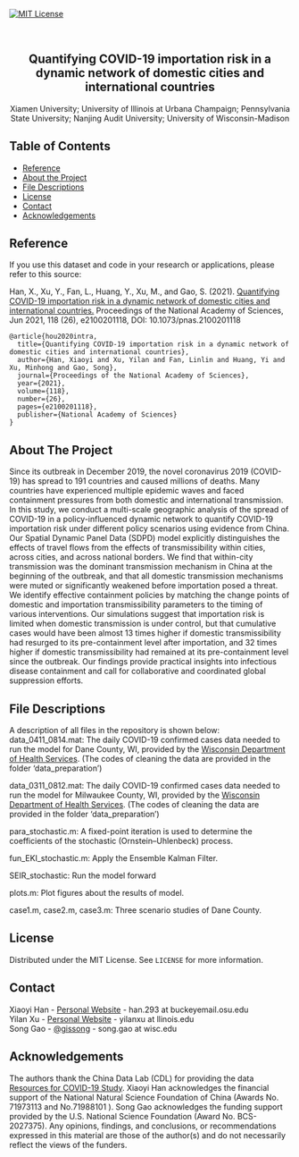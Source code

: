[![MIT License][license-shield]][license-url]

<!-- PROJECT LOGO -->
<br />
<p align="center">

  <h2 align="center">Quantifying COVID-19 importation risk in a dynamic network of domestic cities and international countries</h2>

  <p align="center">
Xiamen University; University of Illinois at Urbana Champaign; Pennsylvania State University; Nanjing Audit University; University of Wisconsin-Madison
  </p>
</p>

<!-- TABLE OF CONTENTS -->
## Table of Contents

* [Reference](#reference)
* [About the Project](#about-the-project)
* [File Descriptions](#file-descriptions)
* [License](#license)
* [Contact](#contact)
* [Acknowledgements](#acknowledgements)

<!-- Reference -->
## Reference
If you use this dataset and code in your research or applications, please refer to this source:

Han, X., Xu, Y., Fan, L., Huang, Y., Xu, M., and Gao, S. (2021). [Quantifying COVID-19 importation risk in a dynamic network of domestic cities and international countries.](https://doi.org/10.1073/pnas.2100201118) Proceedings of the National Academy of Sciences, Jun 2021, 118 (26), e2100201118, DOI: 10.1073/pnas.2100201118

```
@article{hou2020intra,
  title={Quantifying COVID-19 importation risk in a dynamic network of domestic cities and international countries},
  author={Han, Xiaoyi and Xu, Yilan and Fan, Linlin and Huang, Yi and Xu, Minhong and Gao, Song},
  journal={Proceedings of the National Academy of Sciences},
  year={2021},
  volume={118},
  number={26},
  pages={e2100201118},
  publisher={National Academy of Sciences}
}
```

<!-- ABOUT THE PROJECT -->
## About The Project

Since its outbreak in December 2019, the novel coronavirus 2019 (COVID-19) has spread to 191 countries and caused millions of deaths. Many countries have experienced multiple epidemic waves and faced containment pressures from both domestic and international transmission. In this study, we conduct a multi-scale geographic analysis of the spread of COVID-19 in a policy-influenced dynamic network to quantify COVID-19 importation risk under different policy scenarios using evidence from China. Our Spatial Dynamic Panel Data (SDPD) model explicitly distinguishes the effects of travel flows from the effects of transmissibility within cities, across cities, and across national borders. We find that within-city transmission was the dominant transmission mechanism in China at the beginning of the outbreak, and that all domestic transmission mechanisms were muted or significantly weakened before importation posed a threat. We identify effective containment policies by matching the change points of domestic and importation transmissibility parameters to the timing of various interventions. 
Our simulations suggest that importation risk is limited when domestic transmission is under control, but that cumulative cases would have been almost 13 times higher if domestic transmissibility had resurged to its pre-containment level after importation, and 32 times higher if domestic transmissibility had remained at its pre-containment level since the outbreak. Our findings provide practical insights into infectious disease containment and call for collaborative and coordinated global suppression efforts. 

## File Descriptions  
A description of all files in the repository is shown below:  
data_0411_0814.mat: The daily COVID-19 confirmed cases data needed to run the model for Dane County, WI, provided by the [Wisconsin Department of Health Services](https://data.dhsgis.wi.gov/datasets/covid-19-historical-data-by-census-tract/data?orderBy=GEOID). (The codes of cleaning the data are provided in the folder ‘data_preparation’)

data_0311_0812.mat: The daily COVID-19 confirmed cases data needed to run the model for Milwaukee County, WI, provided by the [Wisconsin Department of Health Services](https://data.dhsgis.wi.gov/datasets/covid-19-historical-data-by-census-tract/data?orderBy=GEOID). (The codes of cleaning the data are provided in the folder ‘data_preparation’)

para_stochastic.m: A fixed-point iteration is used to determine the coefficients of the stochastic (Ornstein–Uhlenbeck) process.

fun_EKI_stochastic.m: Apply the Ensemble Kalman Filter.

SEIR_stochastic: Run the model forward

plots.m: Plot figures about the results of model.

case1.m, case2.m, case3.m: Three scenario studies of Dane County.


<!-- LICENSE -->
## License

Distributed under the MIT License. See `LICENSE` for more information.


<!-- CONTACT -->
## Contact
Xiaoyi Han - [Personal Website](https://hanxiaoyi.weebly.com/) - han.293 at buckeyemail.osu.edu </br>
Yilan Xu - [Personal Website](https://sites.google.com/site/xuyilan/) - yilanxu at llinois.edu </br>
Song Gao - [@gissong](https://twitter.com/gissong) - song.gao at wisc.edu  </br>


<!-- ACKNOWLEDGEMENTS -->
## Acknowledgements
The authors thank the China Data Lab (CDL) for providing the data [Resources for COVID-19 Study](https://projects.iq.harvard.edu/chinadatalab/resources-covid-19). Xiaoyi Han acknowledges the financial support of the National Natural Science Foundation of China (Awards No. 71973113 and No.71988101 ). Song Gao acknowledges the funding support provided by the U.S. National Science Foundation (Award No. BCS-2027375). Any opinions, findings, and conclusions, or recommendations expressed in this material are those of the author(s) and do not necessarily reflect the views of the funders. 

<!-- MARKDOWN LINKS & IMAGES -->
[license-shield]: https://img.shields.io/github/license/othneildrew/Best-README-Template.svg?style=flat-square
[license-url]: https://github.com/GeoDS/COVID19USFlows/blob/master/LICENSE.txt

